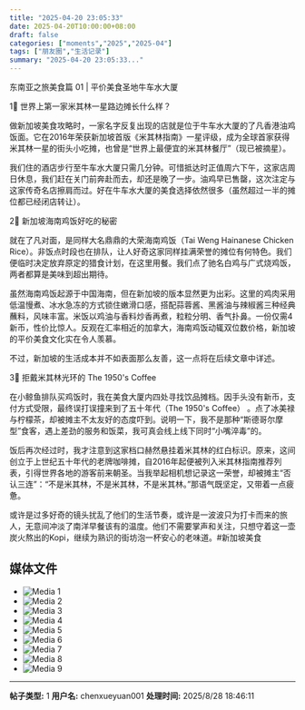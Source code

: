 ```yaml
---
title: "2025-04-20 23:05:33"
date: 2025-04-20T10:00:00+08:00
draft: false
categories: ["moments","2025","2025-04"]
tags: ["朋友圈","生活记录"]
summary: "2025-04-20 23:05:33..."
---
```


东南亚之旅美食篇 01 | 平价美食圣地牛车水大厦

1⃣ 世界上第一家米其林一星路边摊长什么样？

做新加坡美食攻略时，一家名字反复出现的店就是位于牛车水大厦的了凡香港油鸡饭面。它在2016年荣获新加坡首版《米其林指南》一星评级，成为全球首家获得米其林一星的街头小吃摊，也曾是“世界上最便宜的米其林餐厅”（现已被摘星）。

我们住的酒店步行至牛车水大厦只需几分钟。可惜抵达时正值周六下午，这家店周日休息，我们赶在关门前奔赴而去，却还是晚了一步。油鸡早已售罄，这次注定与这家传奇名店擦肩而过。好在牛车水大厦的美食选择依然很多（虽然超过一半的摊位都已经闭店转让）。

2⃣ 新加坡海南鸡饭好吃的秘密

就在了凡对面，是同样大名鼎鼎的大荣海南鸡饭（Tai Weng Hainanese Chicken Rice）。非饭点时段也在排队，让人好奇这家同样挂满荣誉的摊位有何特色。我们便临时决定放弃原定的猎食计划，在这里用餐。我们点了驰名白鸡与广式烧鸡饭，两者都算是美味到超出期待。

虽然海南鸡饭起源于中国海南，但在新加坡的版本显然更为出彩。这里的鸡肉采用低温慢煮、冰水急冻的方式锁住嫩滑口感，搭配蒜蓉酱、黑酱油与辣椒酱三种经典蘸料，风味丰富。米饭以鸡油与香料炒香再煮，粒粒分明、香气扑鼻。一份仅需4新币，性价比惊人。反观在汇率相近的加拿大，海南鸡饭动辄双位数价格，新加坡的平价美食文化实在令人羡慕。

不过，新加坡的生活成本并不如表面那么友善，这一点将在后续文章中详述。

3⃣ 拒戴米其林光环的 The 1950's Coffee

在小鲸鱼排队买鸡饭时，我在美食大厦内四处寻找饮品摊档。因手头没有新币，支付方式受限，最终误打误撞来到了五十年代（The 1950's Coffee） 。点了冰美禄与柠檬茶，却被摊主不太友好的态度吓到。说明一下，我不是那种“斯德哥尔摩型”食客，遇上差劲的服务和饭菜，我可真会线上线下同时“小嘴淬毒”的。

饭后再次经过时，我才注意到这家档口赫然悬挂着米其林的红白标识。原来，这间创立于上世纪五十年代的老牌咖啡摊，自2016年起便被列入米其林指南推荐列表，引得世界各地的游客前来朝圣。当我举起相机想记录这一荣誉，却被摊主“否认三连”：“不是米其林，不是米其林，不是米其林。”那语气既坚定，又带着一点疲惫。

或许是过多好奇的镜头扰乱了他们的生活节奏，或许是一波波只为打卡而来的旅人，无意间冲淡了南洋早餐该有的温度。他们不需要掌声和关注，只想守着这一壶炭火熬出的Kopi，继续为熟识的街坊泡一杯安心的老味道。
​
​#新加坡美食

## 媒体文件

- ![Media 1](/Moments/photos/2025-04-20/202504202305330.jpg)
- ![Media 2](/Moments/photos/2025-04-20/202504202305331.jpg)
- ![Media 3](/Moments/photos/2025-04-20/202504202305332.jpg)
- ![Media 4](/Moments/photos/2025-04-20/202504202305333.jpg)
- ![Media 5](/Moments/photos/2025-04-20/202504202305334.jpg)
- ![Media 6](/Moments/photos/2025-04-20/202504202305335.jpg)
- ![Media 7](/Moments/photos/2025-04-20/202504202305336.jpg)
- ![Media 8](/Moments/photos/2025-04-20/202504202305337.jpg)
- ![Media 9](/Moments/photos/2025-04-20/202504202305338.jpg)

---

**帖子类型:** 1
**用户名:** chenxueyuan001
**处理时间:** 2025/8/28 18:46:11